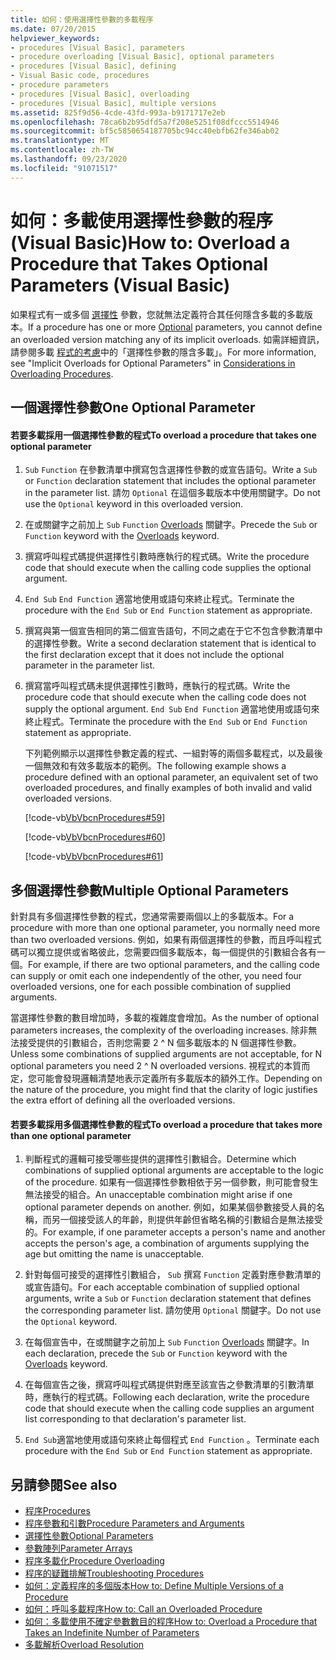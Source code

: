 ```yaml
---
title: 如何：使用選擇性參數的多載程序
ms.date: 07/20/2015
helpviewer_keywords:
- procedures [Visual Basic], parameters
- procedure overloading [Visual Basic], optional parameters
- procedures [Visual Basic], defining
- Visual Basic code, procedures
- procedure parameters
- procedures [Visual Basic], overloading
- procedures [Visual Basic], multiple versions
ms.assetid: 825f9d56-4cde-43fd-993a-b9171717e2eb
ms.openlocfilehash: 78ca6b2b95dfd5a7f208e5251f08dfccc5514946
ms.sourcegitcommit: bf5c5850654187705bc94cc40ebfb62fe346ab02
ms.translationtype: MT
ms.contentlocale: zh-TW
ms.lasthandoff: 09/23/2020
ms.locfileid: "91071517"
---
```

# <a name="how-to-overload-a-procedure-that-takes-optional-parameters-visual-basic"></a><span data-ttu-id="b2641-102">如何：多載使用選擇性參數的程序 (Visual Basic)</span><span class="sxs-lookup"><span data-stu-id="b2641-102">How to: Overload a Procedure that Takes Optional Parameters (Visual Basic)</span></span>

<span data-ttu-id="b2641-103">如果程式有一或多個 [選擇性](../../../language-reference/modifiers/optional.md) 參數，您就無法定義符合其任何隱含多載的多載版本。</span><span class="sxs-lookup"><span data-stu-id="b2641-103">If a procedure has one or more [Optional](../../../language-reference/modifiers/optional.md) parameters, you cannot define an overloaded version matching any of its implicit overloads.</span></span> <span data-ttu-id="b2641-104">如需詳細資訊，請參閱多載 [程式的考慮](./considerations-in-overloading-procedures.md)中的「選擇性參數的隱含多載」。</span><span class="sxs-lookup"><span data-stu-id="b2641-104">For more information, see "Implicit Overloads for Optional Parameters" in [Considerations in Overloading Procedures](./considerations-in-overloading-procedures.md).</span></span>  
  
## <a name="one-optional-parameter"></a><span data-ttu-id="b2641-105">一個選擇性參數</span><span class="sxs-lookup"><span data-stu-id="b2641-105">One Optional Parameter</span></span>  
  
#### <a name="to-overload-a-procedure-that-takes-one-optional-parameter"></a><span data-ttu-id="b2641-106">若要多載採用一個選擇性參數的程式</span><span class="sxs-lookup"><span data-stu-id="b2641-106">To overload a procedure that takes one optional parameter</span></span>  
  
1. <span data-ttu-id="b2641-107">`Sub` `Function` 在參數清單中撰寫包含選擇性參數的或宣告語句。</span><span class="sxs-lookup"><span data-stu-id="b2641-107">Write a `Sub` or `Function` declaration statement that includes the optional parameter in the parameter list.</span></span> <span data-ttu-id="b2641-108">請勿 `Optional` 在這個多載版本中使用關鍵字。</span><span class="sxs-lookup"><span data-stu-id="b2641-108">Do not use the `Optional` keyword in this overloaded version.</span></span>  
  
2. <span data-ttu-id="b2641-109">在或關鍵字之前加上 `Sub` `Function` [Overloads](../../../language-reference/modifiers/overloads.md) 關鍵字。</span><span class="sxs-lookup"><span data-stu-id="b2641-109">Precede the `Sub` or `Function` keyword with the [Overloads](../../../language-reference/modifiers/overloads.md) keyword.</span></span>  
  
3. <span data-ttu-id="b2641-110">撰寫呼叫程式碼提供選擇性引數時應執行的程式碼。</span><span class="sxs-lookup"><span data-stu-id="b2641-110">Write the procedure code that should execute when the calling code supplies the optional argument.</span></span>  
  
4. <span data-ttu-id="b2641-111">`End Sub` `End Function` 適當地使用或語句來終止程式。</span><span class="sxs-lookup"><span data-stu-id="b2641-111">Terminate the procedure with the `End Sub` or `End Function` statement as appropriate.</span></span>  
  
5. <span data-ttu-id="b2641-112">撰寫與第一個宣告相同的第二個宣告語句，不同之處在于它不包含參數清單中的選擇性參數。</span><span class="sxs-lookup"><span data-stu-id="b2641-112">Write a second declaration statement that is identical to the first declaration except that it does not include the optional parameter in the parameter list.</span></span>  
  
6. <span data-ttu-id="b2641-113">撰寫當呼叫程式碼未提供選擇性引數時，應執行的程式碼。</span><span class="sxs-lookup"><span data-stu-id="b2641-113">Write the procedure code that should execute when the calling code does not supply the optional argument.</span></span> <span data-ttu-id="b2641-114">`End Sub` `End Function` 適當地使用或語句來終止程式。</span><span class="sxs-lookup"><span data-stu-id="b2641-114">Terminate the procedure with the `End Sub` or `End Function` statement as appropriate.</span></span>  
  
     <span data-ttu-id="b2641-115">下列範例顯示以選擇性參數定義的程式、一組對等的兩個多載程式，以及最後一個無效和有效多載版本的範例。</span><span class="sxs-lookup"><span data-stu-id="b2641-115">The following example shows a procedure defined with an optional parameter,  an equivalent set of two overloaded procedures, and finally examples of both invalid and valid overloaded versions.</span></span>  
  
     [!code-vb[VbVbcnProcedures#59](~/samples/snippets/visualbasic/VS_Snippets_VBCSharp/VbVbcnProcedures/VB/Class1.vb#59)]  
  
     [!code-vb[VbVbcnProcedures#60](~/samples/snippets/visualbasic/VS_Snippets_VBCSharp/VbVbcnProcedures/VB/Class1.vb#60)]  
  
     [!code-vb[VbVbcnProcedures#61](~/samples/snippets/visualbasic/VS_Snippets_VBCSharp/VbVbcnProcedures/VB/Class1.vb#61)]  
  
## <a name="multiple-optional-parameters"></a><span data-ttu-id="b2641-116">多個選擇性參數</span><span class="sxs-lookup"><span data-stu-id="b2641-116">Multiple Optional Parameters</span></span>  

 <span data-ttu-id="b2641-117">針對具有多個選擇性參數的程式，您通常需要兩個以上的多載版本。</span><span class="sxs-lookup"><span data-stu-id="b2641-117">For a procedure with more than one optional parameter, you normally need more than two overloaded versions.</span></span> <span data-ttu-id="b2641-118">例如，如果有兩個選擇性的參數，而且呼叫程式碼可以獨立提供或省略彼此，您需要四個多載版本，每一個提供的引數組合各有一個。</span><span class="sxs-lookup"><span data-stu-id="b2641-118">For example, if there are two optional parameters, and the calling code can supply or omit each one independently of the other, you need four overloaded versions, one for each possible combination of supplied arguments.</span></span>  
  
 <span data-ttu-id="b2641-119">當選擇性參數的數目增加時，多載的複雜度會增加。</span><span class="sxs-lookup"><span data-stu-id="b2641-119">As the number of optional parameters increases, the complexity of the overloading increases.</span></span> <span data-ttu-id="b2641-120">除非無法接受提供的引數組合，否則您需要 2 ^ N 個多載版本的 N 個選擇性參數。</span><span class="sxs-lookup"><span data-stu-id="b2641-120">Unless some combinations of supplied arguments are not acceptable, for N optional parameters you need 2 ^ N overloaded versions.</span></span> <span data-ttu-id="b2641-121">視程式的本質而定，您可能會發現邏輯清楚地表示定義所有多載版本的額外工作。</span><span class="sxs-lookup"><span data-stu-id="b2641-121">Depending on the nature of the procedure, you might find that the clarity of logic justifies the extra effort of defining all the overloaded versions.</span></span>  
  
#### <a name="to-overload-a-procedure-that-takes-more-than-one-optional-parameter"></a><span data-ttu-id="b2641-122">若要多載採用多個選擇性參數的程式</span><span class="sxs-lookup"><span data-stu-id="b2641-122">To overload a procedure that takes more than one optional parameter</span></span>  
  
1. <span data-ttu-id="b2641-123">判斷程式的邏輯可接受哪些提供的選擇性引數組合。</span><span class="sxs-lookup"><span data-stu-id="b2641-123">Determine which combinations of supplied optional arguments are acceptable to the logic of the procedure.</span></span> <span data-ttu-id="b2641-124">如果有一個選擇性參數相依于另一個參數，則可能會發生無法接受的組合。</span><span class="sxs-lookup"><span data-stu-id="b2641-124">An unacceptable combination might arise if one optional parameter depends on another.</span></span> <span data-ttu-id="b2641-125">例如，如果某個參數接受人員的名稱，而另一個接受該人的年齡，則提供年齡但省略名稱的引數組合是無法接受的。</span><span class="sxs-lookup"><span data-stu-id="b2641-125">For example, if one parameter accepts a person's name and another accepts the person's age, a combination of arguments supplying the age but omitting the name is unacceptable.</span></span>  
  
2. <span data-ttu-id="b2641-126">針對每個可接受的選擇性引數組合， `Sub` 撰寫 `Function` 定義對應參數清單的或宣告語句。</span><span class="sxs-lookup"><span data-stu-id="b2641-126">For each acceptable combination of supplied optional arguments, write a `Sub` or `Function` declaration statement that defines the corresponding parameter list.</span></span> <span data-ttu-id="b2641-127">請勿使用 `Optional` 關鍵字。</span><span class="sxs-lookup"><span data-stu-id="b2641-127">Do not use the `Optional` keyword.</span></span>  
  
3. <span data-ttu-id="b2641-128">在每個宣告中，在或關鍵字之前加上 `Sub` `Function` [Overloads](../../../language-reference/modifiers/overloads.md) 關鍵字。</span><span class="sxs-lookup"><span data-stu-id="b2641-128">In each declaration, precede the `Sub` or `Function` keyword with the [Overloads](../../../language-reference/modifiers/overloads.md) keyword.</span></span>  
  
4. <span data-ttu-id="b2641-129">在每個宣告之後，撰寫呼叫程式碼提供對應至該宣告之參數清單的引數清單時，應執行的程式碼。</span><span class="sxs-lookup"><span data-stu-id="b2641-129">Following each declaration, write the procedure code that should execute when the calling code supplies an argument list corresponding to that declaration's parameter list.</span></span>  
  
5. <span data-ttu-id="b2641-130">`End Sub`適當地使用或語句來終止每個程式 `End Function` 。</span><span class="sxs-lookup"><span data-stu-id="b2641-130">Terminate each procedure with the `End Sub` or `End Function` statement as appropriate.</span></span>  
  
## <a name="see-also"></a><span data-ttu-id="b2641-131">另請參閱</span><span class="sxs-lookup"><span data-stu-id="b2641-131">See also</span></span>

- [<span data-ttu-id="b2641-132">程序</span><span class="sxs-lookup"><span data-stu-id="b2641-132">Procedures</span></span>](./index.md)
- [<span data-ttu-id="b2641-133">程序參數和引數</span><span class="sxs-lookup"><span data-stu-id="b2641-133">Procedure Parameters and Arguments</span></span>](./procedure-parameters-and-arguments.md)
- [<span data-ttu-id="b2641-134">選擇性參數</span><span class="sxs-lookup"><span data-stu-id="b2641-134">Optional Parameters</span></span>](./optional-parameters.md)
- [<span data-ttu-id="b2641-135">參數陣列</span><span class="sxs-lookup"><span data-stu-id="b2641-135">Parameter Arrays</span></span>](./parameter-arrays.md)
- [<span data-ttu-id="b2641-136">程序多載化</span><span class="sxs-lookup"><span data-stu-id="b2641-136">Procedure Overloading</span></span>](./procedure-overloading.md)
- [<span data-ttu-id="b2641-137">程序的疑難排解</span><span class="sxs-lookup"><span data-stu-id="b2641-137">Troubleshooting Procedures</span></span>](./troubleshooting-procedures.md)
- [<span data-ttu-id="b2641-138">如何：定義程序的多個版本</span><span class="sxs-lookup"><span data-stu-id="b2641-138">How to: Define Multiple Versions of a Procedure</span></span>](./how-to-define-multiple-versions-of-a-procedure.md)
- [<span data-ttu-id="b2641-139">如何：呼叫多載程序</span><span class="sxs-lookup"><span data-stu-id="b2641-139">How to: Call an Overloaded Procedure</span></span>](./how-to-call-an-overloaded-procedure.md)
- [<span data-ttu-id="b2641-140">如何：多載使用不確定參數數目的程序</span><span class="sxs-lookup"><span data-stu-id="b2641-140">How to: Overload a Procedure that Takes an Indefinite Number of Parameters</span></span>](./how-to-overload-a-procedure-that-takes-an-indefinite-number-of-parameters.md)
- [<span data-ttu-id="b2641-141">多載解析</span><span class="sxs-lookup"><span data-stu-id="b2641-141">Overload Resolution</span></span>](./overload-resolution.md)
